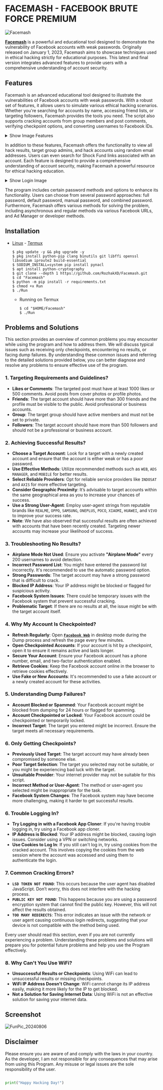# FACEMASH - FACEBOOK BRUTE FORCE PREMIUM

![Facemash](https://github.com/user-attachments/assets/bb09eb6b-b863-4ef5-843a-5986984e7e8c)

[**Facemash**](https://github.com/RozhakXD/Facemash) is a powerful and educational tool designed to demonstrate the vulnerability of Facebook accounts with weak passwords. Originally released on January 1, 2023, Facemash aims to showcase techniques used in ethical hacking strictly for educational purposes. This latest and final version integrates advanced features to provide users with a comprehensive understanding of account security.

## Features

Facemash is an advanced educational tool designed to illustrate the vulnerabilities of Facebook accounts with weak passwords. With a robust set of features, it allows users to simulate various ethical hacking scenarios. Whether you're searching for accounts by name, accessing friend lists, or targeting followers, Facemash provides the tools you need. The script also supports cracking accounts from group members and post comments, verifying checkpoint options, and converting usernames to Facebook IDs.

<details>
  <summary>Show Image Features</summary>
  <img src="https://github.com/user-attachments/assets/fb30651b-04a0-47c6-bbc8-cc91441e8149" alt="Facemash Features">
</details>

In addition to these features, Facemash offers the functionality to view all hack results, target group admins, and hack accounts using random email addresses. Users can even search for Shock Fund links associated with an account. Each feature is designed to provide a comprehensive understanding of account security, making Facemash a powerful resource for ethical hacking education.

<details>
  <summary>Show Login Image</summary>
  <img src="https://github.com/user-attachments/assets/832209c0-4d28-488c-96ad-db3161d471e8" alt="Facemash Login">
</details>

The program includes certain password methods and options to enhance its functionality. Users can choose from several password approaches: full password, default password, manual password, and combined password. Furthermore, Facemash offers various methods for solving the problem, including asynchronous and regular methods via various Facebook URLs, and Ad Manager or developer methods.

## Installation

* [Linux](https://drive.google.com/file/d/1IbP1CHRwOzUKHyq0AZz9MbuzjQKhGdtL/view?usp=drivesdk) - [Termux](https://f-droid.org/repo/com.termux_118.apk)

  ```
  $ pkg update -y && pkg upgrade -y
  $ pkg install python-pip clang binutils git libffi openssl libsodium iproute2 build-essential
  $ SODIUM_INSTALL=system pip install pynacl
  $ apt install python-cryptography
  $ git clone --depth 1 https://github.com/RozhakXD/Facemash.git
  $ cd "Facemash"
  $ python -m pip install -r requirements.txt
  $ chmod +x Run
  $ ./Run
  ```
  - Running on Termux

    ```
    $ cd "$HOME/Facemash"
    $ ./Run
    ```

## Problems and Solutions

This section provides an overview of common problems you may encounter while using the program and how to address them. We will discuss typical issues such as receiving only checkpoints, encountering no results, or facing dump failures. By understanding these common issues and referring to the detailed solutions provided below, you can better diagnose and resolve any problems to ensure effective use of the program.

### **1. Targeting Requirements and Guidelines?**

- **Likes or Comments**: The targeted post must have at least 1000 likes or 500 comments. Avoid posts from cover photos or profile photos.
- **Friends**: The target account should have more than 300 friends and the profile must be visible to the public. Avoid professional or business accounts.
- **Group**: The target group should have active members and must not be set to private.
- **Followers**: The target account should have more than 500 followers and should not be a professional or business account.

### **2. Achieving Successful Results?**

- **Choose a Target Account**: Look for a target with a newly created account and ensure that the account is either weak or has a poor password.
- **Use Effective Methods**: Utilize recommended methods such as `WEB`, `ADS MANAGER`, and `MOBILE` for better results.
- **Select Reliable Providers**: Opt for reliable service providers like `INDOSAT` and `AXIS` for more effective targeting.
- **Consider Geographic Proximity**: It’s advisable to target accounts within the same geographical area as you to increase your chances of success.
- **Use a Strong User-Agent**: Employ user-agent strings from reputable brands like `REALME`, `OPPO`, `SAMSUNG`, `ONEPLUS`, `POCO`, `XIAOMI`, `HUAWEI`, and `VIVO` to improve your success rate.
- **Note**: We have also observed that successful results are often achieved with accounts that have been recently created. Targeting newer accounts may increase your likelihood of success.

### **3. Troubleshooting No Results?**

- **Airplane Mode Not Used**: Ensure you activate **"Airplane Mode"** every 200 usernames to avoid detection.
- **Incorrect Password List**: You might have entered the password list incorrectly. It's recommended to use the automatic password option.
- **Strong Passwords**: The target account may have a strong password that is difficult to crack.
- **Blocked IP Address**: Your IP address might be blocked or flagged for suspicious activity.
- **Facebook System Issues**: There could be temporary issues with the Facebook system that prevent successful cracking.
- **Problematic Target**: If there are no results at all, the issue might be with the target account itself.

### **4. Why My Account Is Checkpointed?**

- **Refresh Regularly**: Open [**`Facebook Web`**](https://web.facebook.com) in desktop mode during the Dump process and refresh the page every few minutes.
- **Open Checkpointed Accounts**: If your account is hit by a checkpoint, open it to ensure it remains active and lasts longer.
- **Secure Your Account**: Ensure your Facebook account has a phone number, email, and two-factor authentication enabled.
- **Retrieve Cookies**: Keep the Facebook account online in the browser to retrieve cookies effectively.
- **Use Fake or New Accounts**: It's recommended to use a fake account or a newly created account for these activities.

### **5. Understanding Dump Failures?**

- **Account Blocked or Spammed**: Your Facebook account might be blocked from dumping for 24 hours or flagged for spamming.
- **Account Checkpointed or Locked**: Your Facebook account could be checkpointed or temporarily locked.
- **Incorrect Target**: The target you entered might be incorrect. Ensure the target meets all necessary requirements.

### **6. Only Getting Checkpoints?**

- **Previously Used Target**: The target account may have already been compromised by someone else.
- **Poor Target Selection**: The target you selected may not be suitable, or you might be experiencing bad luck with the target.
- **Unsuitable Provider**: Your internet provider may not be suitable for this script.
- **Incorrect Method or User-Agent**: The method or user-agent you selected might be inappropriate for the task.
- **Facebook System Changes**: The Facebook system may have become more challenging, making it harder to get successful results.

### **6. Trouble Logging In?**

- **Try Logging in with a Facebook App Cloner**: If you're having trouble logging in, try using a Facebook app cloner.
- **IP Address is Blocked**: Your IP address might be blocked, causing login issues. Consider using a VPN or switching networks.
-  **Use Cookies to Log In**: If you still can't log in, try using cookies from the cracked account. This involves copying the cookies from the web session where the account was accessed and using them to authenticate the login.

### **7. Common Cracking Errors?**

- **`LSD TOKEN NOT FOUND`**: This occurs because the user agent has disabled JavaScript. Don’t worry, this does not interfere with the hacking process.
- **`PUBLIC KEY NOT FOUND`**: This happens because you are using a password encryption system that cannot find the public key. However, this will not affect the results obtained.
- **`TOO MANY REDIRECTS`**: This error indicates an issue with the network or user agent causing continuous login redirects, suggesting that your device is not compatible with the method being used.

Every user should read this section, even if you are not currently experiencing a problem. Understanding these problems and solutions will prepare you for potential future problems and help you use the Program effectively.

### **8. Why Can't You Use WiFi?**
- **Unsuccessful Results or Checkpoints**: Using WiFi can lead to unsuccessful results or missing checkpoints.
- **WiFi IP Address Doesn't Change**: WiFi cannot change its IP address easily, making it more likely for the IP to get blocked.
- **Not a Solution for Saving Internet Data**: Using WiFi is not an effective solution for saving your internet data.

## Screenshot

![FunPic_20240806](https://github.com/user-attachments/assets/2c213a27-cefb-4211-9f03-ec5f7e59e2d0)

## Disclaimer

Please ensure you are aware of and comply with the laws in your country. As the developer, I am not responsible for any consequences that may arise from using this Program. Any misuse or legal issues are the sole responsibility of the user.

##

```python
print("Happy Hacking Day!")
```
##
